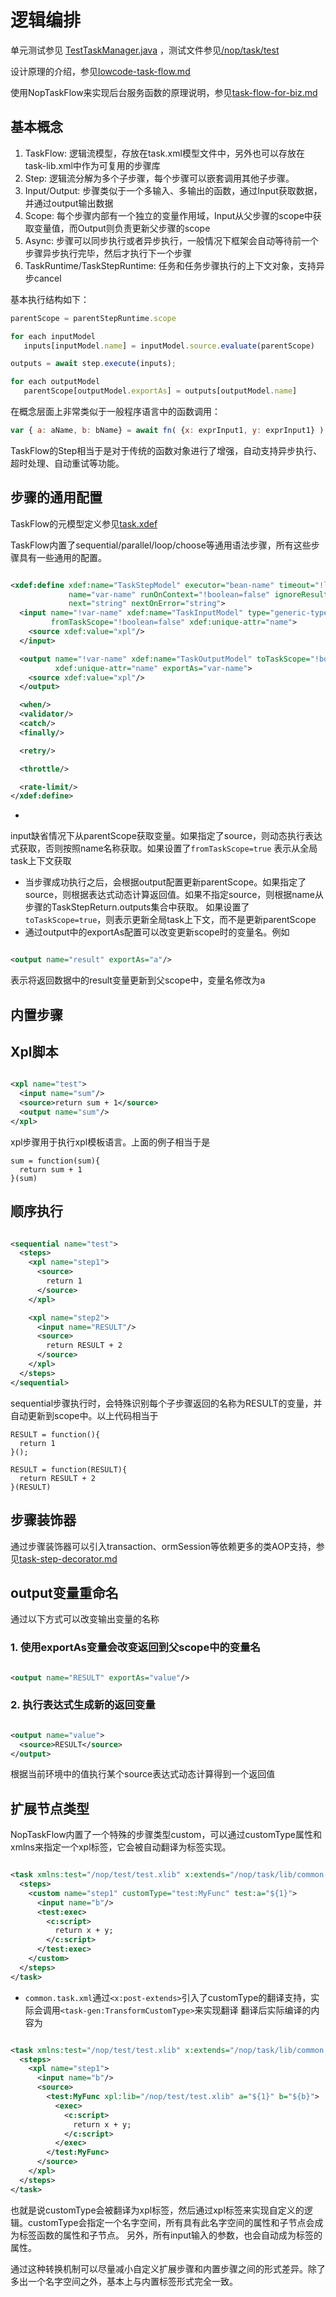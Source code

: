# 逻辑编排

单元测试参见 [TestTaskManager.java]()
，测试文件参见[/nop/task/test](https://gitee.com/canonical-entropy/nop-entropy/tree/master/nop-task/nop-task-core/src/test/resources/_vfs/nop/task/test)

设计原理的介绍，参见[lowcode-task-flow.md](../../theory/lowcode-task-flow.md)

使用NopTaskFlow来实现后台服务函数的原理说明，参见[task-flow-for-biz.md](task-flow-for-biz.md)

## 基本概念

1. TaskFlow: 逻辑流模型，存放在task.xml模型文件中，另外也可以存放在task-lib.xml中作为可复用的步骤库
2. Step: 逻辑流分解为多个子步骤，每个步骤可以嵌套调用其他子步骤。
3. Input/Output: 步骤类似于一个多输入、多输出的函数，通过Input获取数据，并通过output输出数据
4. Scope: 每个步骤内部有一个独立的变量作用域，Input从父步骤的scope中获取变量值，而Output则负责更新父步骤的scope
5. Async: 步骤可以同步执行或者异步执行，一般情况下框架会自动等待前一个步骤异步执行完毕，然后才执行下一个步骤
6. TaskRuntime/TaskStepRuntime: 任务和任务步骤执行的上下文对象，支持异步cancel

基本执行结构如下：

```javascript
parentScope = parentStepRuntime.scope

for each inputModel
   inputs[inputModel.name] = inputModel.source.evaluate(parentScope)

outputs = await step.execute(inputs);

for each outputModel
   parentScope[outputModel.exportAs] = outputs[outputModel.name]
```

在概念层面上非常类似于一般程序语言中的函数调用：

```javascript
var { a: aName, b: bName} = await fn( {x: exprInput1, y: exprInput1} )
```

TaskFlow的Step相当于是对于传统的函数对象进行了增强，自动支持异步执行、超时处理、自动重试等功能。

## 步骤的通用配置

TaskFlow的元模型定义参见[task.xdef](https://gitee.com/canonical-entropy/nop-entropy/blob/master/nop-xdefs/src/main/resources/_vfs/nop/schema/task/task.xdef)

TaskFlow内置了sequential/parallel/loop/choose等通用语法步骤，所有这些步骤具有一些通用的配置。

```xml

<xdef:define xdef:name="TaskStepModel" executor="bean-name" timeout="!long=0"
             name="var-name" runOnContext="!boolean=false" ignoreResult="!boolean=false"
             next="string" nextOnError="string">
  <input name="!var-name" xdef:name="TaskInputModel" type="generic-type" mandatory="!boolean=false"
         fromTaskScope="!boolean=false" xdef:unique-attr="name">
    <source xdef:value="xpl"/>
  </input>

  <output name="!var-name" xdef:name="TaskOutputModel" toTaskScope="!boolean=false" type="generic-type"
          xdef:unique-attr="name" exportAs="var-name">
    <source xdef:value="xpl"/>
  </output>

  <when/>
  <validator/>
  <catch/>
  <finally/>

  <retry/>

  <throttle/>

  <rate-limit/>
</xdef:define>
```

*
input缺省情况下从parentScope获取变量。如果指定了source，则动态执行表达式获取，否则按照name名称获取。如果设置了`fromTaskScope=true`
表示从全局task上下文获取
* 当步骤成功执行之后，会根据output配置更新parentScope。如果指定了source，则根据表达式动态计算返回值。如果不指定source，则根据name从步骤的TaskStepReturn.outputs集合中获取。
  如果设置了`toTaskScope=true`，则表示更新全局task上下文，而不是更新parentScope
* 通过output中的exportAs配置可以改变更新scope时的变量名。例如

```xml

<output name="result" exportAs="a"/>
```

表示将返回数据中的result变量更新到父scope中，变量名修改为a

## 内置步骤

## Xpl脚本

```xml

<xpl name="test">
  <input name="sum"/>
  <source>return sum + 1</source>
  <output name="sum"/>
</xpl>
```

xpl步骤用于执行xpl模板语言。上面的例子相当于是

```
sum = function(sum){
  return sum + 1
}(sum)
```

## 顺序执行

```xml

<sequential name="test">
  <steps>
    <xpl name="step1">
      <source>
        return 1
      </source>
    </xpl>

    <xpl name="step2">
      <input name="RESULT"/>
      <source>
        return RESULT + 2
      </source>
    </xpl>
  </steps>
</sequential>
```

sequential步骤执行时，会特殊识别每个子步骤返回的名称为RESULT的变量，并自动更新到scope中。以上代码相当于

```
RESULT = function(){
  return 1
}();

RESULT = function(RESULT){
  return RESULT + 2
}(RESULT)
```

## 步骤装饰器

通过步骤装饰器可以引入transaction、ormSession等依赖更多的类AOP支持，参见[task-step-decorator.md](task-step-decorator.md)

## output变量重命名

通过以下方式可以改变输出变量的名称

### 1. 使用exportAs变量会改变返回到父scope中的变量名

```xml

<output name="RESULT" exportAs="value"/>
```

### 2. 执行表达式生成新的返回变量

```xml

<output name="value">
  <source>RESULT</source>
</output>
```

根据当前环境中的值执行某个source表达式动态计算得到一个返回值

## 扩展节点类型

NopTaskFlow内置了一个特殊的步骤类型custom，可以通过customType属性和xmlns来指定一个xpl标签，它会被自动翻译为标签实现。

```xml

<task xmlns:test="/nop/test/test.xlib" x:extends="/nop/task/lib/common.task.xml">
  <steps>
    <custom name="step1" customType="test:MyFunc" test:a="${1}">
      <input name="b"/>
      <test:exec>
        <c:script>
          return x + y;
        </c:script>
      </test:exec>
    </custom>
  </steps>
</task>
```

* `common.task.xml`通过`<x:post-extends>`引入了customType的翻译支持，实际会调用`<task-gen:TransformCustomType>`来实现翻译
  翻译后实际编译的内容为

```xml

<task xmlns:test="/nop/test/test.xlib" x:extends="/nop/task/lib/common.task.xml">
  <steps>
    <xpl name="step1">
      <input name="b"/>
      <source>
        <test:MyFunc xpl:lib="/nop/test/test.xlib" a="${1}" b="${b}">
          <exec>
            <c:script>
              return x + y;
            </c:script>
          </exec>
        </test:MyFunc>
      </source>
    </xpl>
  </steps>
</task>
```

也就是说customType会被翻译为xpl标签，然后通过xpl标签来实现自定义的逻辑。customType会指定一个名字空间，所有具有此名字空间的属性和子节点会成为标签函数的属性和子节点。
另外，所有input输入的参数，也会自动成为标签的属性。

通过这种转换机制可以尽量减小自定义扩展步骤和内置步骤之间的形式差异。除了多出一个名字空间之外，基本上与内置标签形式完全一致。
